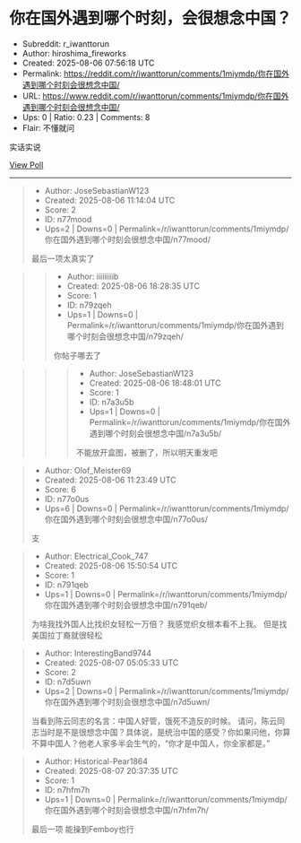 # 你在国外遇到哪个时刻，会很想念中国？

- Subreddit: r_iwanttorun
- Author: hiroshima_fireworks
- Created: 2025-08-06 07:56:18 UTC
- Permalink: https://reddit.com/r/iwanttorun/comments/1miymdp/你在国外遇到哪个时刻会很想念中国/
- URL: https://www.reddit.com/r/iwanttorun/comments/1miymdp/你在国外遇到哪个时刻会很想念中国/
- Ups: 0 | Ratio: 0.23 | Comments: 8
- Flair: 不懂就问


实话实说

[View Poll](https://www.reddit.com/poll/1miymdp)


---

> - Author: JoseSebastianW123
> - Created: 2025-08-06 11:14:04 UTC
> - Score: 2
> - ID: n77mood
> - Ups=2 | Downs=0 | Permalink=/r/iwanttorun/comments/1miymdp/你在国外遇到哪个时刻会很想念中国/n77mood/
>
> 最后一项太真实了

>> - Author: iiiiiiiiib
>> - Created: 2025-08-06 18:28:35 UTC
>> - Score: 1
>> - ID: n79zqeh
>> - Ups=1 | Downs=0 | Permalink=/r/iwanttorun/comments/1miymdp/你在国外遇到哪个时刻会很想念中国/n79zqeh/
>>
>> 你帖子哪去了

>>> - Author: JoseSebastianW123
>>> - Created: 2025-08-06 18:48:01 UTC
>>> - Score: 1
>>> - ID: n7a3u5b
>>> - Ups=1 | Downs=0 | Permalink=/r/iwanttorun/comments/1miymdp/你在国外遇到哪个时刻会很想念中国/n7a3u5b/
>>>
>>> 不能放开盒图，被删了，所以明天重发吧

> - Author: Olof_Meister69
> - Created: 2025-08-06 11:23:49 UTC
> - Score: 6
> - ID: n77o0us
> - Ups=6 | Downs=0 | Permalink=/r/iwanttorun/comments/1miymdp/你在国外遇到哪个时刻会很想念中国/n77o0us/
>
> 支

> - Author: Electrical_Cook_747
> - Created: 2025-08-06 15:50:54 UTC
> - Score: 1
> - ID: n791qeb
> - Ups=1 | Downs=0 | Permalink=/r/iwanttorun/comments/1miymdp/你在国外遇到哪个时刻会很想念中国/n791qeb/
>
> 为啥我找外国人比找织女轻松一万倍？ 我感觉织女根本看不上我。 但是找美国拉丁裔就很轻松

> - Author: InterestingBand9744
> - Created: 2025-08-07 05:05:33 UTC
> - Score: 2
> - ID: n7d5uwn
> - Ups=2 | Downs=0 | Permalink=/r/iwanttorun/comments/1miymdp/你在国外遇到哪个时刻会很想念中国/n7d5uwn/
>
> 当看到陈云同志的名言：中国人好管，饿死不造反的时候。
> 请问，陈云同志当时是不是很想念中国？具体说，是统治中国的感受？你如果问他，你算不算中国人？他老人家多半会生气的，“你才是中国人，你全家都是。”

> - Author: Historical-Pear1864
> - Created: 2025-08-07 20:37:35 UTC
> - Score: 1
> - ID: n7hfm7h
> - Ups=1 | Downs=0 | Permalink=/r/iwanttorun/comments/1miymdp/你在国外遇到哪个时刻会很想念中国/n7hfm7h/
>
> 最后一项
> 能操到Femboy也行
